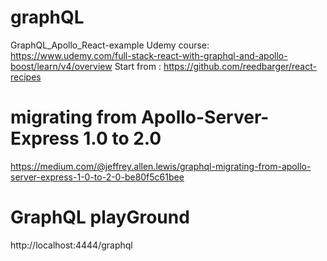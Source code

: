 # graphQL
GraphQL_Apollo_React-example
Udemy course: https://www.udemy.com/full-stack-react-with-graphql-and-apollo-boost/learn/v4/overview
Start from : https://github.com/reedbarger/react-recipes 

# migrating from Apollo-Server-Express 1.0 to 2.0
https://medium.com/@jeffrey.allen.lewis/graphql-migrating-from-apollo-server-express-1-0-to-2-0-be80f5c61bee

# GraphQL playGround
http://localhost:4444/graphql

